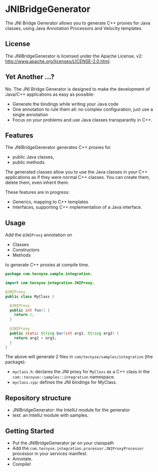# JNIBridgeGenerator

The JNI Bridge Generator allows you to generate C++ proxies for Java classes, using Java Annotation Processors and Velocity templates.

## License

The JNIBridgeGenerator is licensed under the Apache License, v2: http://www.apache.org/licenses/LICENSE-2.0.html.

## Yet Another ...?

No. The JNI Bridge Generator is designed to make the development of Java/C++ applications as easy as possible:

- Generate the bindings while writing your Java code
- One annotation to rule them all: no complex configuration, just use a single annotation
- Focus on your problems and use Java classes transparantly in C++.

## Features

The JNIBridgeGenerator generates C++ proxies for

- public Java classes,
- public methods.

The generated classes allow you to use the Java classes in your C++ applications as if they were normal C++ classes. You can create them, delete them, even inherit them.

These features are in progress:

- Generics, mapping to C++ templates
- Interfaces, supporting C++ implementation of a Java interface.

## Usage

Add the `@JNIProxy` annotation on

- Classes
- Constructors
- Methods

to generate C++ proxies at compile time.

```java
package com.tecnyse.sample.integration;

import com.tecnyse.integration.JNIProxy;

@JNIProxy
public class MyClass {

  @JNIProxy
  public int foo() {
    return 1;
  }
  
  @JNIProxy
  public static String bar(int arg1, String arg2) {
    return arg2 + arg1;
  }
}
```

The above will generate 2 files in `com/tecnyse/samples/integration` (the package):

- `myclass.h`: declares the JNI proxy for `MyClass` as a C++ class in the `com::tecnyse::samples::integration` namespace.
- `myclass.cpp`: defines the JNI bindings for MyClass.

## Repository structure

- JNIBridgeGenerator: the IntelliJ module for the generator
- test: an IntelliJ module with samples.

## Getting Started

- Put the JNIBridgeGenerator jar on your classpath
- Add the `com.tecnyse.integration.processor.JNIProxyProcessor` processor in your services manifest.
- Annotate.
- Compile!
